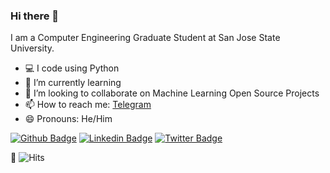 ### Hi there 👋

I am a Computer Engineering Graduate Student at San Jose State University. 

- :computer: I code using Python
- 🌱 I’m currently learning 
- 👯 I’m looking to collaborate on Machine Learning Open Source Projects
- 📫 How to reach me: [Telegram](https://t.me/chaitanya_kasaraneni)
- 😄 Pronouns: He/Him

[![Github Badge](https://img.shields.io/badge/-Github-000?style=flat-square&logo=Github&logoColor=white&link=https://github.com/leticiacamposs2)](https://github.com/chaitanyakasaraneni)
[![Linkedin Badge](https://img.shields.io/badge/-LinkedIn-blue?style=flat-square&logo=Linkedin&logoColor=white&link=https://www.linkedin.com/in/leticiacamposs/)](https://linkedin.com/in/chaitanyakasaraneni)
[![Twitter Badge](https://img.shields.io/badge/-Twitter-1ca0f1?style=flat-square&labelColor=1ca0f1&logo=twitter&logoColor=white&link=https://twitter.com/leehcamposs2)](https://twitter.com/chaitanya_kck)

:eyes: ![Hits](https://hitcounter.pythonanywhere.com/count/tag.svg?url=https%3A%2F%2Fgithub.com%2Fchaitanyakasaraneni)

